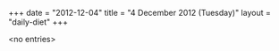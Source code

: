+++
date = "2012-12-04"
title = "4 December 2012 (Tuesday)"
layout = "daily-diet"
+++


\<no entries\>

